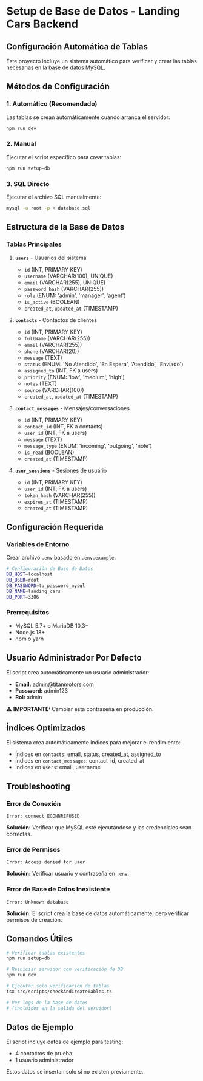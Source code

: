# Setup de Base de Datos - Landing Cars Backend

## Configuración Automática de Tablas

Este proyecto incluye un sistema automático para verificar y crear las tablas necesarias en la base de datos MySQL.

## Métodos de Configuración

### 1. Automático (Recomendado)

Las tablas se crean automáticamente cuando arranca el servidor:

```bash
npm run dev
```

### 2. Manual

Ejecutar el script específico para crear tablas:

```bash
npm run setup-db
```

### 3. SQL Directo

Ejecutar el archivo SQL manualmente:

```bash
mysql -u root -p < database.sql
```

## Estructura de la Base de Datos

### Tablas Principales

1. **`users`** - Usuarios del sistema
   - `id` (INT, PRIMARY KEY)
   - `username` (VARCHAR(100), UNIQUE)
   - `email` (VARCHAR(255), UNIQUE)
   - `password_hash` (VARCHAR(255))
   - `role` (ENUM: 'admin', 'manager', 'agent')
   - `is_active` (BOOLEAN)
   - `created_at`, `updated_at` (TIMESTAMP)

2. **`contacts`** - Contactos de clientes
   - `id` (INT, PRIMARY KEY)
   - `fullName` (VARCHAR(255))
   - `email` (VARCHAR(255))
   - `phone` (VARCHAR(20))
   - `message` (TEXT)
   - `status` (ENUM: 'No Atendido', 'En Espera', 'Atendido', 'Enviado')
   - `assigned_to` (INT, FK a users)
   - `priority` (ENUM: 'low', 'medium', 'high')
   - `notes` (TEXT)
   - `source` (VARCHAR(100))
   - `created_at`, `updated_at` (TIMESTAMP)

3. **`contact_messages`** - Mensajes/conversaciones
   - `id` (INT, PRIMARY KEY)
   - `contact_id` (INT, FK a contacts)
   - `user_id` (INT, FK a users)
   - `message` (TEXT)
   - `message_type` (ENUM: 'incoming', 'outgoing', 'note')
   - `is_read` (BOOLEAN)
   - `created_at` (TIMESTAMP)

4. **`user_sessions`** - Sesiones de usuario
   - `id` (INT, PRIMARY KEY)
   - `user_id` (INT, FK a users)
   - `token_hash` (VARCHAR(255))
   - `expires_at` (TIMESTAMP)
   - `created_at` (TIMESTAMP)

## Configuración Requerida

### Variables de Entorno

Crear archivo `.env` basado en `.env.example`:

```bash
# Configuración de Base de Datos
DB_HOST=localhost
DB_USER=root
DB_PASSWORD=tu_password_mysql
DB_NAME=landing_cars
DB_PORT=3306
```

### Prerrequisitos

- MySQL 5.7+ o MariaDB 10.3+
- Node.js 18+
- npm o yarn

## Usuario Administrador Por Defecto

El script crea automáticamente un usuario administrador:

- **Email:** admin@titanmotors.com
- **Password:** admin123
- **Rol:** admin

⚠️ **IMPORTANTE:** Cambiar esta contraseña en producción.

## Índices Optimizados

El sistema crea automáticamente índices para mejorar el rendimiento:

- Índices en `contacts`: email, status, created_at, assigned_to
- Índices en `contact_messages`: contact_id, created_at
- Índices en `users`: email, username

## Troubleshooting

### Error de Conexión

```
Error: connect ECONNREFUSED
```

**Solución:** Verificar que MySQL esté ejecutándose y las credenciales sean correctas.

### Error de Permisos

```
Error: Access denied for user
```

**Solución:** Verificar usuario y contraseña en `.env`.

### Error de Base de Datos Inexistente

```
Error: Unknown database
```

**Solución:** El script crea la base de datos automáticamente, pero verificar permisos de creación.

## Comandos Útiles

```bash
# Verificar tablas existentes
npm run setup-db

# Reiniciar servidor con verificación de DB
npm run dev

# Ejecutar solo verificación de tablas
tsx src/scripts/checkAndCreateTables.ts

# Ver logs de la base de datos
# (incluidos en la salida del servidor)
```

## Datos de Ejemplo

El script incluye datos de ejemplo para testing:

- 4 contactos de prueba
- 1 usuario administrador

Estos datos se insertan solo si no existen previamente.
